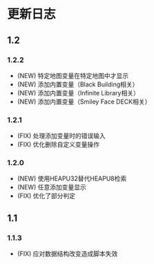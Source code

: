 # 更新日志

## 1.2

### 1.2.2

- (NEW) 特定地图变量在特定地图中才显示
- (NEW) 添加内置变量（Black Building相关）
- (NEW) 添加内置变量（Infinite Library相关）
- (NEW) 添加内置变量（Smiley Face DECK相关）

### 1.2.1

- (FIX) 处理添加变量时的错误输入
- (FIX) 优化删除自定义变量操作

### 1.2.0

- (NEW) 使用HEAPU32替代HEAPU8检索
- (NEW) 任意添加变量显示
- (FIX) 优化了部分判定

## 1.1

### 1.1.3

- (FIX) 应对数据结构改变造成脚本失效
